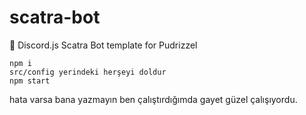 # scatra-bot
💙 Discord.js Scatra Bot template for Pudrizzel

```
npm i
src/config yerindeki herşeyi doldur
npm start
```

hata varsa bana yazmayın ben çalıştırdığımda gayet güzel çalışıyordu.
